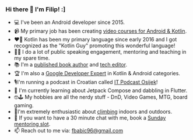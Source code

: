 ### Hi there 👋 I'm Filip! :]

- 💻 I've been an Android developer since 2015.
- 📹 My primary job has been creating [video courses for Android & Kotlin](https://www.raywenderlich.com/u/filbabic).
- ❤️‍🔥 Kotlin has been my primary language since early 2016 and I got recognized as the "Kotlin Guy" promoting this wonderful language!
- 👨‍🏫 I do a lot of public speaking engagement, mentoring and teaching in my spare time.
- 📚 I'm a [published book author](https://www.raywenderlich.com/books/kotlin-coroutines-by-tutorials/v2.0) and [tech editor](https://www.raywenderlich.com/books/saving-data-on-android/v1.0).
- 🏆 I'm also a [Google Developer Expert](https://developers.google.com/community/experts) in Kotlin & Android categories.
- 🎙️I'm running a podcast in Croatian called [IT Podcast Osijek](https://www.youtube.com/channel/UCCRpADFImlrUPSz8HYVRN1w)!
- 📖 I'm currently learning about Jetpack Compose and dabbling in Flutter.
- 🤓🕹️ My hobbies are all the nerdy stuff - DnD, Video Games, MTG, board gaming.
- 🧗I'm extremely enthusiastic about [climbing](https://www.instagram.com/filbabic1/) indoors and outdoors.
- 💬 If you want to have a 30 minute chat with me, book a [Sunday mentoring slot](https://calendly.com/fbabic96/one-on-one-mentoring).
- 📫 Reach out to me via: fbabic96@gmail.com
